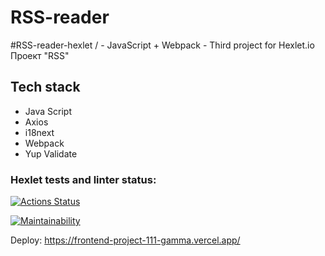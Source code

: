 # RSS-reader
#RSS-reader-hexlet / - JavaScript + Webpack - Third project for Hexlet.io 
Проект "RSS"

## Tech stack 

- Java Script
- Axios
- i18next
- Webpack 
- Yup Validate 

### Hexlet tests and linter status:
[![Actions Status](https://github.com/Calipso15/frontend-project-11/workflows/hexlet-check/badge.svg)](https://github.com/Calipso15/frontend-project-11/actions)

[![Maintainability](https://api.codeclimate.com/v1/badges/d3fc558cec65941fccf0/maintainability)](https://codeclimate.com/github/Calipso15/frontend-project-11/maintainability)


Deploy: 
https://frontend-project-111-gamma.vercel.app/